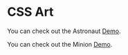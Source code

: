 # CSS Art

You can check out the Astronaut [Demo](https://praveenorugantitech.github.io/praveenorugantitech-css/16_Art/Demo/Astronaut.html).

You can check out the Minion [Demo](https://praveenorugantitech.github.io/praveenorugantitech-css/16_Art/Demo/Minion.html).

<script data-name="BMC-Widget" src="https://cdnjs.buymeacoffee.com/1.0.0/widget.prod.min.js" data-id="praveenoruganti" data-description="Support me on Buy me a coffee!" data-message="Thank you for visiting. You can now buy me a coffee!" data-color="#5F7FFF" data-position="Right" data-x_margin="18" data-y_margin="18"></script>




